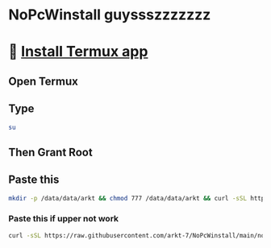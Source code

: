# NoPcWinstall guyssszzzzzzz

# 🚀 [Install Termux app](https://f-droid.org/repo/com.termux_1000.apk)
## Open Termux 
## Type
```bash
su
```
## Then Grant Root

## Paste this
```bash
mkdir -p /data/data/arkt && chmod 777 /data/data/arkt && curl -sSL https://raw.githubusercontent.com/arkt-7/NoPcWinstall/main/nopcwinstall -o /data/data/arkt/nopcwinstall && chmod +x /data/data/arkt/nopcwinstall && su -c "/data/data/arkt/nopcwinstall"
```
### Paste this if upper not work
```bash
curl -sSL https://raw.githubusercontent.com/arkt-7/NoPcWinstall/main/nopcwinstall -o /data/local/tmp/nopcwinstall && chmod +x /data/local/tmp/nopcwinstall && su -c "/data/local/tmp/nopcwinstall"
```
